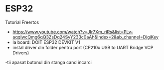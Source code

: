 # ESP32

Tutorial Freertos
- https://www.youtube.com/watch?v=JIr7Xm_riRs&list=PLv-aqqIwcQmg6qQ3ZsDq24SyY233c0aAh&index=2&ab_channel=DigiKey
- la board: DOIT ESP32 DEVKIT V1
- instal driver din folder pentru port (CP210x USB to UART Bridge VCP Drivers)

-tii apasat butonul din stanga cand incarci

